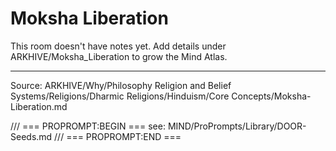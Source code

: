 # Moksha Liberation

This room doesn't have notes yet. Add details under ARKHIVE/Moksha_Liberation to grow the Mind Atlas.

---
Source: ARKHIVE/Why/Philosophy Religion and Belief Systems/Religions/Dharmic Religions/Hinduism/Core Concepts/Moksha-Liberation.md

/// === PROPROMPT:BEGIN ===
see: MIND/ProPrompts/Library/DOOR-Seeds.md
/// === PROPROMPT:END ===
